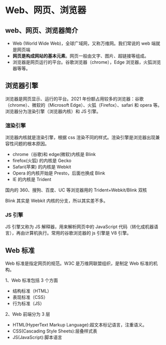 # Web、网页、浏览器

## web、网页、浏览器简介

- Web (World Wide Web)，全球广域网，又称万维网。我们常说的 web 端就是网页端
- **网页是构成网站的基本元素**。网页一般由文字、图片、超链接等组成。
- 浏览器是网页运行的平台。谷歌浏览器（chrome），Edge 浏览器，火狐浏览器等等。

## 浏览器引擎

浏览器是网页显示、运行的平台。2021 年份额占用较多的浏览器：谷歌（chrome）、微软的（Microsoft Edge）、火狐（Firefox）、safari 和 opera 等。浏览器分为渲染引擎（浏览器内核）和 JS 引擎。

### 渲染引擎

浏览器内核就是渲染引擎，根据 css 渲染不同的样式。渲染引擎是浏览器出现兼容性问题的根本原因。

- chrome（谷歌)和 edge(微软)内核是 Blink
- firefox(火狐) 的内核是 Gecko
- Safari(苹果) 的内核是 Webkit
- Opera 的内核开始是 Presto，后面也换成 Blink
- IE 的内核是 Trident

国内的 360、搜狗、百度、UC 等浏览器用的 Trident+Webkit/Blink 双核

Blink 其实是 Webkit 内核的分支，所以其实差不多。

### JS 引擎

JS 引擎又称为 JS 解释器，用来解析网页中的 JavaScript 代码（转化成机器语言），再由计算机执行。常用的谷歌浏览器的 js 引擎是 V8 引擎。

## Web 标准

Web 标准是指定网页的规范。W3C 是万维网联盟组织，是制定 Web 标准的机构。

1、Web 标准包括 3 个方面

- 结构标准（HTML）
- 表现标准（CSS）
- 行为标准（JS）

2、Web 前端分为 3 层

- HTML(HyperText Markup Language):超文本标记语言，注重语义。
- CSS(Cascading Style Sheets):层叠样式表
- JS(JavaScript):脚本语言
